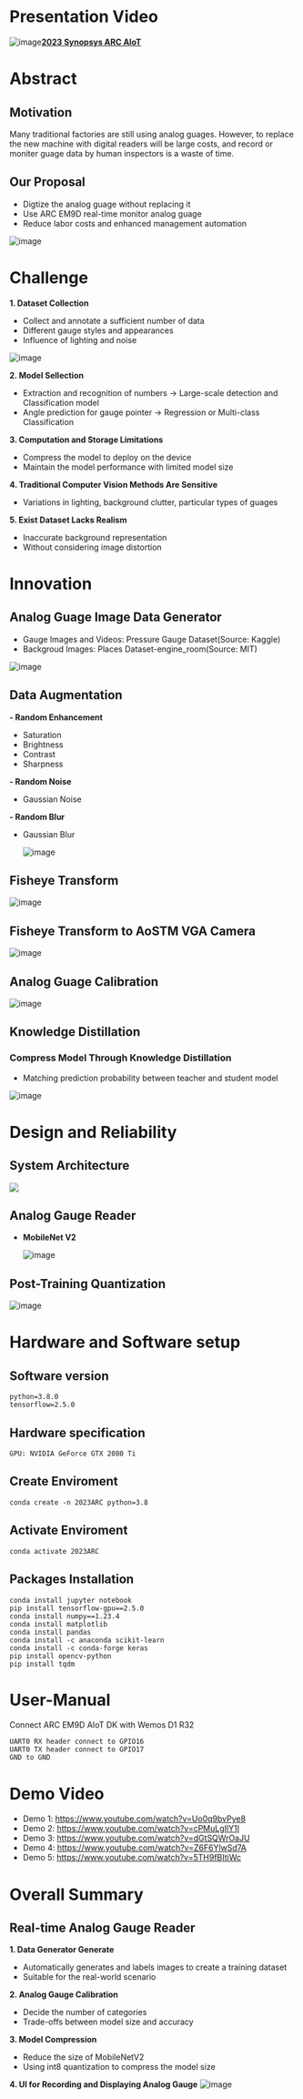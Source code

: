 # Presentation Video
![image](https://github.com/KW-Baker/2023_Synopsys_ARC_AIoT_OASIS_Titan/assets/96005167/c65bb0d0-56f9-44d2-b217-c3d02c708d36)**[2023 Synopsys ARC AIoT](https://contest.synopsys.com.tw/2023ARC?utm_source=synopsys.com&utm_mediu)**

# Abstract
## Motivation
Many traditional factories are still using analog guages. However, to replace the new machine with digital readers will be large costs, and record or moniter guage data by human inspectors is a waste of time.
## Our Proposal

- Digtize the analog guage without replacing it
- Use ARC EM9D real-time monitor analog guage
- Reduce labor costs and enhanced management automation

![image](https://github.com/KW-Baker/2023_Synopsys_ARC_AIoT_OASIS_Titan/assets/96005167/baca9e00-d55d-4dfd-9562-a1bcac825076)


# Challenge
**1. Dataset Collection**

- Collect and annotate a sufficient number of data
- Different gauge styles and appearances
- Influence of lighting and noise

![image](https://github.com/KW-Baker/2023_Synopsys_ARC_AIoT_OASIS_Titan/assets/96005167/59da26dd-8346-4d3a-906c-0972cd3c68af)


**2. Model Sellection**

* Extraction and recognition of numbers -> Large-scale detection and Classification model
* Angle prediction for gauge pointer -> Regression or Multi-class Classification

**3. Computation and Storage Limitations**

* Compress the model to deploy on the device
* Maintain the model performance with limited model size

**4. Traditional Computer Vision Methods Are Sensitive**

* Variations in lighting, background clutter, particular types of guages

**5. Exist Dataset Lacks Realism**

* Inaccurate background representation
* Without considering image distortion
# Innovation
## Analog Guage Image Data Generator
- Gauge Images and Videos: Pressure Gauge Dataset(Source: Kaggle)
- Backgroud Images: Places Dataset-engine_room(Source: MIT)

![image](https://github.com/KW-Baker/2023_Synopsys_ARC_AIoT_OASIS_Titan/assets/96005167/2826b7d0-2321-48f5-abd9-80aa4edc9dc0)


## Data Augmentation
**- Random Enhancement**
* Saturation
* Brightness
* Contrast
* Sharpness

**- Random Noise**
* Gaussian Noise

**- Random Blur**
* Gaussian Blur

    ![image](https://github.com/KW-Baker/2023_Synopsys_ARC_AIoT_OASIS_Titan/assets/96005167/3d38acb8-abcd-4f5d-b2d6-84e40922e469)


## Fisheye Transform
![image](https://github.com/KW-Baker/2023_Synopsys_ARC_AIoT_OASIS_Titan/assets/96005167/6f199919-4a2f-4aeb-9506-ef7c343cf254)


## Fisheye Transform to AoSTM VGA Camera

![image](https://github.com/KW-Baker/2023_Synopsys_ARC_AIoT_OASIS_Titan/assets/96005167/9c4408a1-802b-4d14-872a-e030ab7d893d)




## Analog Guage Calibration
![image](https://github.com/KW-Baker/2023_Synopsys_ARC_AIoT_OASIS_Titan/assets/96005167/a8762e4d-08d4-4578-993f-9ee86dab6dfe)




## Knowledge Distillation
### Compress Model Through Knowledge Distillation
- Matching prediction probability between teacher and student model

![image](https://github.com/KW-Baker/2023_Synopsys_ARC_AIoT_OASIS_Titan/assets/96005167/72dc7a5d-0e05-4492-82c8-d6a4a4b86ae0)


# Design and Reliability 
## System Architecture

![](https://hackmd.io/_uploads/BkaKGIftn.png)

## Analog Gauge Reader
* **MobileNet V2**

    ![image](https://github.com/KW-Baker/2023_Synopsys_ARC_AIoT_OASIS_Titan/assets/96005167/28b6d6ca-a15c-46a3-b663-d2812ebdcc4c)


## Post-Training Quantization
![image](https://github.com/KW-Baker/2023_Synopsys_ARC_AIoT_OASIS_Titan/assets/96005167/9e272037-6bd2-4d76-afbe-3d33b606655b)



# Hardware and Software setup
## Software version
    python=3.8.0
    tensorflow=2.5.0
## Hardware specification
    GPU: NVIDIA GeForce GTX 2080 Ti
## Create Enviroment
    conda create -n 2023ARC python=3.8

## Activate Enviroment
    conda activate 2023ARC

## Packages Installation
    conda install jupyter notebook
    pip install tensorflow-gpu==2.5.0
    conda install numpy==1.23.4
    conda install matplotlib
    conda install pandas
    conda install -c anaconda scikit-learn
    conda install -c conda-forge keras
    pip install opencv-python
    pip install tqdm

# User-Manual
Connect ARC EM9D AIoT DK with Wemos D1 R32

    UART0 RX header connect to GPIO16
    UART0 TX header connect to GPIO17
    GND to GND
# Demo Video
* Demo 1: https://www.youtube.com/watch?v=Uo0q9bvPye8
* Demo 2: https://www.youtube.com/watch?v=cPMuLgIlY1I
* Demo 3: https://www.youtube.com/watch?v=dGtSQWrOaJU
* Demo 4: https://www.youtube.com/watch?v=Z6F6YlwSd7A
* Demo 5: https://www.youtube.com/watch?v=5TH9fBItiWc


# Overall Summary
## Real-time Analog Gauge Reader
**1. Data Generator Generate**
* Automatically generates and labels images to create a training dataset
* Suitable for the real-world scenario

**2. Analog Gauge Calibration**
* Decide the number of categories
* Trade-offs between model size and accuracy

**3. Model Compression**
* Reduce the size of MobileNetV2
* Using int8 quantization to compress the model size

**4. UI for Recording and Displaying Analog Gauge**
![image](https://github.com/KW-Baker/2023_Synopsys_ARC_AIoT_OASIS_Titan/assets/96005167/b7672a5d-e60b-4b06-ac14-634021d6507e)

